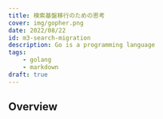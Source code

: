 ```yaml
---
title: 検索基盤移行のための思考
cover: img/gopher.png
date: 2022/08/22
id: m3-search-migration
description: Go is a programming language
tags:
    - golang
    - markdown
draft: true
---
```


## Overview

